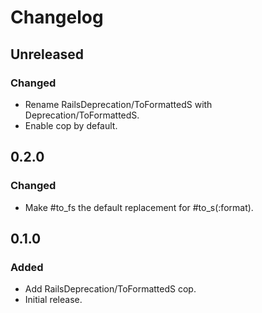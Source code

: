 # Changelog

## Unreleased

### Changed

- Rename RailsDeprecation/ToFormattedS with Deprecation/ToFormattedS.
- Enable cop by default.

## 0.2.0

### Changed

- Make #to_fs the default replacement for #to_s(:format).

## 0.1.0

### Added

- Add RailsDeprecation/ToFormattedS cop.
- Initial release.
